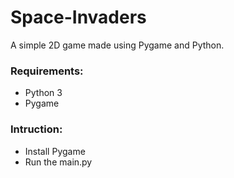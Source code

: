 # Space-Invaders
A simple 2D game made using Pygame and Python.
### Requirements:
- Python 3
- Pygame
### Intruction:
- Install Pygame
- Run the main.py
